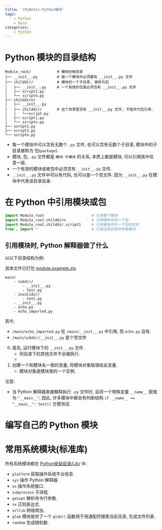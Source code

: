 ```yaml
---
title: '[PyNote]-Python模块'
tags:
    - Python
    - Note
categories:
    - Python
---
```


# Python 模块的目录结构

```
Module_root/            # 模块的根目录
├── __init__.py         # 每一个模块中必须要有 __init__.py 文件
├── childdir/           # 模块的一个子目录, 被称为包
│   ├── __init__.py     # 一个有效的包里必须含有 __init__.py 文件
│   ├── script1.py
│   └── scriptn.py
├── childdirn/
│   ├── __init__.py
│   ├── childdir/       # 这个目录里没有 __init__.py 文件, 不能作为包引用.
|   |   └──script.py
│   ├── script1.py
│   └── scriptn.py
├── script1.py
├── script2.py
└── scriptn.py
```

- 每一个模块中可以含有无数个 `.py` 文件, 也可以含有无数个子目录, 模块中的子目录被称为 包(`package`).
- 模块, 包, `.py` 文件都是 `模块-子模块` 的关系, 本质上都是模块, 可以引用其中任意一级.
- 一个有效的模块或者包中必须含有 `__init__.py` 文件. 
- `__init__.py` 文件中可以有代码, 也可以是一个空文件. 因为 `__init__.py` 在模块中代表该目录自身.


# 在 Python 中引用模块或包

```py
import Module_root                      # 引用整个模块
import Module_root.childdirn            # 引用模块中的一个包
import Module_root.childdir.script1     # 引用模块中的一个包的文件
from . import *                         # 引用当前目录中所有模块
```

## 引用模块时, Python 解释器做了什么

以以下目录结构为例:

具体文件已打包 [module.example.zip](/assert/repos/python/module.example.zip)

```
main/
    - subdir/
        - __init__.py
        - test.py
    - invalidir/
        - test.py
    - __init__.py
    - echo.py
    - echo_imported.py
```

其中,

- `/main/echo_imported.py` 在 `/main/__init__.py` 中引用, 而 `echo.py` 没有.
- `/main/subdir/__init__.py` 是个空文件

0. 首先, 运行模块下的 `__init__.py` 文件.
    - 同目录下的其他文件不会被执行.
    - 
0. 创建一个和模块名一致的变量, 将模块对象赋值给此变量.
    - 模块对象是模块类的一个实例.

注意:

- 当 Python 解释器直接解释执行 `.py` 文件时, 会将一个特殊变量 `__name__` 赋值为 `"__main__"`, 因此, 许多模块中都会有判断结构 `if __name__ == "__main__": test()` 方便测试.

# 编写自己的 Python 模块

# 常用系统模块(标准库)

所有系统模块都在 [Python安装目录/Lib/](file:///C:/Python37/Lib/) 中.

- `platform`    获取操作系统平台信息.
- `sys`         操作 Python 解释器.
- `os`          操作系统接口.
- `subprocess`  子进程.
- `getopt`      解析命令行参数.
- `re`          正则表达式.
- `urllib`      网络爬虫.
- `glob`        模块提供了一个 `glob()` 函数用于用通配符搜索当前目录, 生成文件列表.
- `random`      生成随机数.